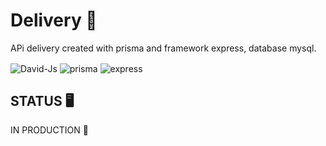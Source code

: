 # Delivery 🛵
APi delivery created with prisma and framework express, database mysql.

<img align="center" alt="David-Js" src="https://img.shields.io/badge/MySQL-005C84?style=for-the-badge&logo=mysql&logoColor=white"/>
<img align="center" alt="prisma" src="https://img.shields.io/badge/Prisma-3982CE?style=for-the-badge&logo=Prisma&logoColor=white">
<img align="center" alt="express" src="https://img.shields.io/badge/Express.js-404D59?style=for-the-badge">

## STATUS 🖥️
 IN PRODUCTION  🚀
